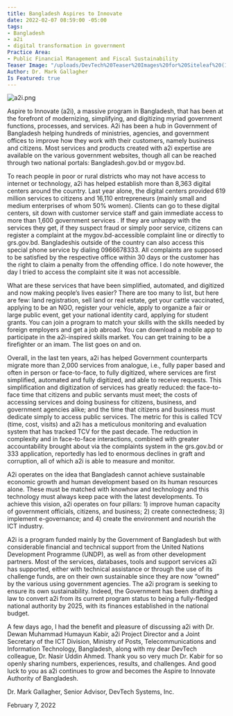 ```yaml
---
title: Bangladesh Aspires to Innovate
date: 2022-02-07 08:59:00 -05:00
tags:
- Bangladesh
- a2i
- digital transformation in government
Practice Area:
- Public Financial Management and Fiscal Sustainability
Teaser Image: "/uploads/DevTech%20Teaser%20Images%20for%20Siteleaf%20(1)-a8412a.png"
Author: Dr. Mark Gallagher
Is Featured: true
---
```


![a2i.png](/uploads/a2i.png)

Aspire to Innovate (a2i), a massive program in Bangladesh, that has been at the forefront of modernizing, simplifying, and digitizing myriad government functions, processes, and services. A2i has been a hub in Government of Bangladesh helping hundreds of ministries, agencies, and government offices to improve how they work with their customers, namely business and citizens. Most services and products created with a2i expertise are available on the various government websites, though all can be reached through two national portals: Bangladesh.gov.bd or mygov.bd.

To reach people in poor or rural districts who may not have access to internet or technology, a2i has helped establish more than 8,363 digital centers around the country. Last year alone, the digital centers provided 619 million services to citizens and 16,110 entrepreneurs (mainly small and medium enterprises of whom 50% women). Clients can go to these digital centers, sit down with customer service staff and gain immediate access to more than 1,600 government services . If they are unhappy with the services they get, if they suspect fraud or simply poor service, citizens can register a complaint at the mygov.bd-accessible complaint line or directly to grs.gov.bd. Bangladeshis outside of the country can also access this special phone service by dialing 0966678333. All complaints are supposed to be satisfied by the respective office within 30 days or the customer has the right to claim a penalty from the offending office.  I do note however, the day I tried to access the complaint site it was not accessible.

What are these services that have been simplified, automated, and digitized and now making people’s lives easier? There are too many to list, but here are few: land registration, sell land or real estate, get your cattle vaccinated, applying to be an NGO, register your vehicle, apply to organize a fair or large public event, get  your national identity card, applying for student grants. You can join a program to match your skills with the skills needed by foreign employers and get a job abroad. You can download a mobile app to participate in the a2i-inspired skills market. You can get training to be a firefighter or an imam. The list goes on and on.

Overall, in the last ten years, a2i has helped Government counterparts migrate more than 2,000 services from analogue, i.e., fully paper based and often in person or face-to-face, to fully digitized, where services are first simplified, automated and fully digitized, and able to receive requests.  This simplification and digitization of services has greatly reduced: the face-to-face time that citizens and public servants must meet; the costs of accessing services and doing business for citizens, business, and government agencies alike; and the time that citizens and business must dedicate simply to access public services.  The metric for this is called TCV (time, cost, visits) and a2i has a meticulous monitoring and evaluation system that has tracked TCV for the past decade. The reduction in complexity and in face-to-face interactions, combined with greater accountability brought about via the complaints system in the grs.gov.bd or 333 application, reportedly has led to enormous declines in graft and corruption, all of which a2i is able to measure and monitor.

A2i operates on the idea that Bangladesh cannot achieve sustainable economic growth and human development based on its human resources alone. These must be matched with knowhow and technology and this technology must always keep pace with the latest developments. To achieve this vision, a2i operates on four pillars: 1) improve human capacity of government officials, citizens, and business; 2) create connectedness; 3) implement e-governance; and 4) create the environment and nourish the ICT industry.

A2i is a program funded mainly by the Government of Bangladesh but with considerable financial and technical support from the United Nations Development Programme (UNDP), as well as from other development partners.  Most of the services, databases, tools and support services a2i has supported, either with technical assistance or through the use of its challenge funds, are on their own sustainable since they are now “owned” by the various using government agencies. The a2i program is seeking to ensure its own sustainability. Indeed, the Government has been drafting a law to convert a2i from its current program status to being a fully-fledged national authority by 2025, with its finances established in the national budget.

A few days ago, I had the benefit and pleasure of discussing a2i with Dr. Dewan Muhammad Humayun Kabir, a2i Project Director and a Joint Secretary of the ICT Division, Ministry of Posts, Telecommunications and Information Technology, Bangladesh, along with my dear DevTech colleague, Dr. Nasir Uddin Ahmed.  Thank you so very much Dr. Kabir for so openly sharing numbers, experiences, results, and challenges.  And good luck to you as a2i continues to grow and becomes the Aspire to Innovate Authority of Bangladesh.

Dr. Mark Gallagher, Senior Advisor, DevTech Systems, Inc.

February 7, 2022